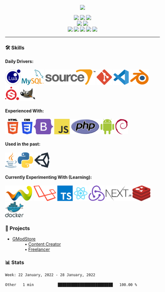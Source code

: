 <p align="center"><a href="https://www.gmodstore.com/users/TOJU" target="_blank"><img src="https://toju.xyz/gms-stats/"/></a></p>
<p align="center">
  <img src="https://img.shields.io/badge/Job-Student%20(elite%20boarding%20school%20for%20sports)-blue"/>
  <img src="https://img.shields.io/badge/Lives-Germany-blue"/>
  <img src="https://img.shields.io/badge/Languages-German%20%26%20English-blue"/>
  <br>
  <img src="https://img.shields.io/badge/Focus-Game%20%26%20Web Development-brightgreen"/>
  <img src="https://img.shields.io/badge/Expert-3D%20Modeling-brightgreen"/>
  <br>
  <a href="https://toju.xyz/"><img src="https://img.shields.io/badge/Website-46a2f1.svg?&logo=Google-Chrome&logoColor=white&link=https://toju.xyz/"/></a>
  <a href="https://toju.xyz/discord"><img src="https://img.shields.io/discord/709853073039687761?color=blueviolet&label=Discord&logo=discord&logoColor=white&link=https://toju.xyz/discord/"/></a>
  <a href="https://steamcommunity.com/id/zTOJU/"><img src="https://img.shields.io/badge/Steam-blue?logo=Steam&logoColor=white&link=https://steamcommunity.com/id/zTOJU/"/></a>
  <a href="https://www.youtube.com/channel/UCxCbplvjzZZlNz9eIFoOgRQ"><img src="https://img.shields.io/badge/YouTube-critical?logo=YouTube&logoColor=white&link=https://www.youtube.com/channel/UCxCbplvjzZZlNz9eIFoOgRQ"/></a>
  <a href="https://sketchfab.com/ztoju"><img src="https://img.shields.io/badge/Sketchfab-informational?logo=Sketchfab&logoColor=white&link=https://sketchfab.com/ztoju"/></a>
</p>
<hr>
<h3>🛠️ Skills</h3>
<h4>Daily Drivers:</h4>
<p align="left">
  <code><a href="http://www.lua.org/"><img height="50" alt="Lua" src="https://raw.githubusercontent.com/zTOJU/zTOJU/main/assets/lua.svg"></a></code>
  <code><a href="https://www.mysql.com/"><img height="50" alt="MySQL" src="https://raw.githubusercontent.com/zTOJU/zTOJU/main/assets/mysql.svg"></a></code>
  <code><a href="https://developer.valvesoftware.com/wiki/Source"><img height="50" alt="Source Engine" src="https://raw.githubusercontent.com/zTOJU/zTOJU/main/assets/sourceengine.svg"></a></code>
  <code><a href="https://git-scm.com/"><img height="50" alt="Git" src="https://raw.githubusercontent.com/zTOJU/zTOJU/main/assets/git.svg"></a></code>
  <code><a href="https://code.visualstudio.com/"><img height="50" alt="Visual Studio Code" src="https://raw.githubusercontent.com/zTOJU/zTOJU/main/assets/visualstudiocode.svg"></a></code>
  <code><a href="https://www.blender.org/"><img height="50" alt="Blender" src="https://raw.githubusercontent.com/zTOJU/zTOJU/main/assets/blender.svg"></a></code>
  <code><a href="https://www.substance3d.com/products/substance-painter/"><img height="50" alt="Substance Painter" src="https://raw.githubusercontent.com/zTOJU/zTOJU/main/assets/substancepainter.svg"></a></code>
  <code><a href="https://www.gimp.org/"><img height="50" alt="Gimp" src="https://raw.githubusercontent.com/zTOJU/zTOJU/main/assets/gimp.svg"></a></code>
</p>
<h4>Experienced With:</h4>
<p align="left">
  <code><a href="https://de.wikipedia.org/wiki/HTML5"><img height="50" alt="HTML5" src="https://raw.githubusercontent.com/zTOJU/zTOJU/main/assets/html5.svg"></a></code>
  <code><a href="https://de.wikipedia.org/wiki/Cascading_Style_Sheets"><img height="50" alt="CSS3" src="https://raw.githubusercontent.com/zTOJU/zTOJU/main/assets/css3.svg"></a></code>
  <code><a href="https://getbootstrap.com/"><img height="50" alt="Bootstrap" src="https://raw.githubusercontent.com/zTOJU/zTOJU/main/assets/bootstrap.svg"></a></code>
  <code><a href="https://www.javascript.com/"><img height="50" alt="Javascript" src="https://raw.githubusercontent.com/zTOJU/zTOJU/main/assets/javascript.svg"></a></code>
  <code><a href="https://www.php.net/"><img height="50" alt="PHP" src="https://raw.githubusercontent.com/zTOJU/zTOJU/main/assets/php.svg"></a></code>
  <code><a href="https://www.android.com/"><img height="50" alt="Android" src="https://raw.githubusercontent.com/zTOJU/zTOJU/main/assets/android.svg"></a></code>
  <code><a href="https://www.debian.org/"><img height="50" alt="Debian" src="https://raw.githubusercontent.com/zTOJU/zTOJU/main/assets/debian.svg"></a></code>
</p>
<h4>Used in the past:</h4>
<p align="left">
  <code><a href="https://java.com/"><img height="50" alt="Java" src="https://raw.githubusercontent.com/zTOJU/zTOJU/main/assets/java.svg"></a></code>
  <code><a href="https://www.python.org/"><img height="50" alt="Python" src="https://raw.githubusercontent.com/zTOJU/zTOJU/main/assets/python.svg"></a></code>
  <code><a href="https://unity.com/"><img height="50" alt="Unity" src="https://raw.githubusercontent.com/zTOJU/zTOJU/main/assets/unity.svg"></a></code>
</p>
<h4>Currently Experimenting With (Learning):</h4>
<p align="left">
  <code><a href="https://github.com/WoltLab/WCF"><img height="50" alt="WSC" src="https://raw.githubusercontent.com/zTOJU/zTOJU/main/assets/woltlab.svg"></a></code>
  <code><a href="https://laravel.com/"><img height="50" alt="Laravel" src="https://raw.githubusercontent.com/zTOJU/zTOJU/main/assets/laravel.svg"></a></code>
  <code><a href="https://www.typescriptlang.org/"><img height="50" alt="Typescript" src="https://raw.githubusercontent.com/zTOJU/zTOJU/main/assets/typescript.svg"></a></code>
  <code><a href="https://reactjs.org/"><img height="50" alt="React.js" src="https://raw.githubusercontent.com/zTOJU/zTOJU/main/assets/react.svg"></a></code>
  <code><a href="https://redux.js.org/"><img height="50" alt="Redux" src="https://raw.githubusercontent.com/zTOJU/zTOJU/main/assets/redux.svg"></a></code>
  <code><a href="https://nextjs.org/"><img height="50" alt="Next.js" src="https://raw.githubusercontent.com/zTOJU/zTOJU/main/assets/next.svg"></a></code>
  <code><a href="https://redis.io/"><img height="50" alt="Redis" src="https://raw.githubusercontent.com/zTOJU/zTOJU/main/assets/redis.svg"></a></code>
  <code><a href="https://www.docker.com/"><img height="50" alt="Docker" src="https://raw.githubusercontent.com/zTOJU/zTOJU/main/assets/docker.svg"></a></code>
</p>
<h3>🚧 Projects</h3>
<ul>
  <li><a href="https://www.gmodstore.com/users/TOJU">GModStore</a></li>
  <dd>• <a href="https://www.gmodstore.com/users/TOJU/addons">Content Creator</a></dd>
  <dd>• <a href="https://www.gmodstore.com/users/TOJU/reputation">Freelancer</a></dd>
</ul>
<h3>📊 Stats</h3>

<!--START_SECTION:waka-->
```text
Week: 22 January, 2022 - 28 January, 2022

Other   1 min           █████████████████████████   100.00 % 
```
<!--END_SECTION:waka-->
